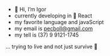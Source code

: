 - 👋 Hi, I’m Igor 
- currently developing in 🔗 React
- my favorite language and javaScript 
- my email is pecboll@gmail.com
- my tell is (37) 9 9121-1745

... trying to live and not just survive 🍂
